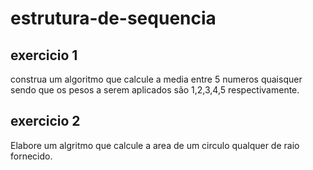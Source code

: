 # estrutura-de-sequencia
## exercicio 1
construa um algoritmo que calcule a media entre 5 numeros quaisquer sendo que os pesos a serem aplicados são 1,2,3,4,5 respectivamente.
## exercicio 2
Elabore um algritmo que calcule a area de um circulo qualquer de raio fornecido.
